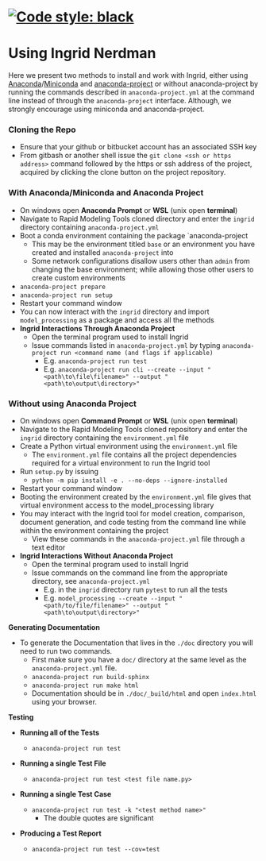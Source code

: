 [![Code style: black](https://img.shields.io/badge/code%20style-black-000000.svg)](https://github.com/python/black)
=======
# **Using Ingrid Nerdman**
Here we present two methods to install and work with Ingrid, either using [Anaconda](https://www.anaconda.com/distribution/ "Anaconda Download Page")/[Miniconda](https://docs.conda.io/en/latest/miniconda.html "Miniconda Download Page") and [anaconda-project](https://anaconda-project.readthedocs.io/en/latest/ "Anaconda Project Homepage") or without anaconda-project by running the commands described in `anaconda-project.yml` at the command line instead of through the `anaconda-project` interface. Although, we strongly encourage using miniconda and anaconda-project.

### Cloning the Repo
* Ensure that your github or bitbucket account has an associated SSH key
* From gitbash or another shell issue the `git clone <ssh or https address>` command followed by the https or ssh address of the project, acquired by clicking the clone button on the project repository.

### With Anaconda/Miniconda and Anaconda Project

* On windows open **Anaconda Prompt** or **WSL** (unix open **terminal**)
* Navigate to Rapid Modeling Tools cloned directory and enter the `ingrid` directory containing `anaconda-project.yml`
* Boot a conda environment containing the package `anaconda-project
    * This may be the environment titled `base` or an environment you have created and installed `anaconda-project` into
    * Some network configurations disallow users other than `admin` from changing the base environment; while allowing those other users to create custom environments
* `anaconda-project prepare`
* `anaconda-project run setup`
* Restart your command window
* You can now interact with the `ingrid` directory and import `model_processing` as a package and access all the methods
* **Ingrid Interactions Through Anaconda Project**
    * Open the terminal program used to install Ingrid
    * Issue commands listed in `anaconda-project.yml` by typing `anaconda-project run <command name (and flags if applicable)`
        * E.g. `anaconda-project run test`
        * E.g. `anaconda-project run cli --create --input "<path\to\file\filename>" --output "<path\to\output\directory>"`

### Without using Anaconda Project

* On windows open **Command Prompt** or **WSL** (unix open **terminal**)
* Navigate to the Rapid Modeling Tools cloned repository and enter the `ingrid` directory containing the `environment.yml` file
* Create a Python virtual environment using the `environment.yml` file
    * The `environment.yml` file contains all the project dependencies required for a virtual environment to run the Ingrid tool
* Run `setup.py` by issuing
    * `python -m pip install -e . --no-deps --ignore-installed`
* Restart your command window
* Booting the environment created by the `environment.yml` file gives that virtual environment access to the model_processing library
* You may interact with the Ingrid tool for model creation, comparison, document generation, and code testing from the command line while within the environment containing the project
    * View these commands in the `anaconda-project.yml` file through a text editor
* **Ingrid Interactions Without Anaconda Project**
    * Open the terminal program used to install Ingrid
    * Issue commands on the command line from the appropriate directory, see `anaconda-project.yml`
        * E.g. in the `ingrid` directory run `pytest` to run all the tests
        * E.g. `model_processing --create --input "<path/to/file/filename>" --output "<path\to\output\directory>"`

**Generating Documentation**
* To generate the Documentation that lives in the `./doc` directory you will
need to run two commands.
    * First make sure you have a `doc/` directory at the same level as the
    `anaconda-project.yml` file.
    * `anaconda-project run build-sphinx`
    * `anaconda-project run make html`
    * Documentation should be in `./doc/_build/html` and open
    `index.html` using your browser.

**Testing**

* **Running all of the Tests**
    * `anaconda-project run test`

* **Running a single Test File**
    * `anaconda-project run test <test file name.py>`

* **Running a single Test Case**
    * `anaconda-project run test -k "<test method name>"`
        * The double quotes are significant

* **Producing a Test Report**
    * `anaconda-project run test --cov=test`
